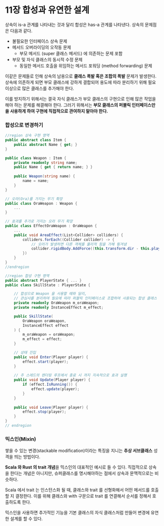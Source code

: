 # 11장 합성과 유연한 설계

상속이 is-a 관계를 나타내는 것과 달리 합성은 has-a 관계를 나타낸다. 상속의 문제점은 다음과 같다.

- 불필요한 인터페이스 상속 문제
- 메서드 오버라이딩의 오작동 문제
    - 부모 메서드 (super 클래스 메서드) 에 의존하는 문제 포함
- 부모 및 자식 클래스의 동시적 수정 문제
    - 동일한 메서드 호출을 위임하는 메서드 포워딩 (method forwarding) 문제

이같은 문제들로 인해 상속의 남용으로 **클래스 폭발 혹은 조합의 폭발** 문제가 발생한다. 상속에 의존하게 되면 부모 클래스에 강하게 결합되어 용도에 따라 분리하기 위해 필요 이상으로 많은 클래스를 추가해야 한다.

이를 방지하기 위해서는 결국 자식 클래스가 부모 클래스의 구현으로 인해 많은 작업을 해야 하는 문제를 해결해야 한다. 그러기 위해서는 **부모 클래스의 퍼블릭 인터페이스만을 사용하게 하여 구현에 직접적으로 관여하지 말아야 한다.**

### 합성으로 변경하기

```csharp
//region 상속 구현 영역
public abstract class Item {
	public abstract Name { get; }
}

public class Weapon : Item {
	private readonly string name;
	public Name { get { return name; } }
	
	public Weapon(string name) {
		name = name;
	}
}

// 오라(Ora)를 가지는 무기 확장
public class OraWeapon : Weapon {
	...
}

// 효과를 추가로 가지는 오라 무기 확장
public class EffectOraWeapon : OraWeapon {
	...
	public void AreaEffect(List<Collider> colliders) {
		colliders.forEach((Collider collider) -> {
			// 오러가 발생하면 다른 객체를 물리적 힘을 가해 튕겨냄
			collider.rigidBody.AddForce((this.transform.dir - this.player.transform.dir) * Rigidbody.Force.Impulse)
		})	
	}
}
//endregion

//region 합성 구현 영역
public abstract PlayerState { ... }
public class SkillState : PlayerState {

	// 합성으로 Weapon 을 사용할 때와 달리,
	// 관심사를 분리하여 필요에 따라 퍼블릭 인터페이스로 조합하여 사용되는 합성 클래스 하나로 해결할 수 있게 되었다.
	private readonly OraWeapon m_oraWeapon;
	private readonly InstanceEffect m_effect;

	public SkillState(
		OraWeapon oraWeapon,
		InstanceEffect effect
	) {
		m_oraWeapon = oraWeapon;
		m_effect = effect;
	}

	// 상태 진입
	public void Enter(Player player) {
		effect.start(player);
	}
	
	// 주 스레드의 렌더링 루프에서 종료 시 까지 지속적으로 효과 실행
	public void Update(Player player) {
		if (effect.IsRunning()) {
			effect.update(player);
		}
	}
	
	public void Leave(Player player) {
		effect.stop(player);
	}
}
// endregion
```

### 믹스인(Mixin)

쌓을 수 있는 변경(stackable modification)이라는 특징을 지니는 **추상 서브클래스** 성격을 띄는 방법이다.

**Scala 와 Rust 의 trait 개념**을 믹스인의 대표적인 예시로 들 수 있다. 직접적으로 상속을 한다는 개념은 아니지만, 슈퍼클래스를 명시해야하는 점에서 상속과 문맥적으로는 비슷하다.

Scala 에서 trait 는 인스턴스화 될 때, 클래스와 trait 를 선형화해서 어떤 메서드를 호출할 지 결정한다. 이를 위해 클래스와 with 구문으로 trait 를 연결해서 순서를 정해서 호출하도록 한다.

믹스인을 사용하면 추가적인 기능을 기본 클래스의 자식 클래스처럼 만들어 변경에 유연한 설계를 할 수 있다.